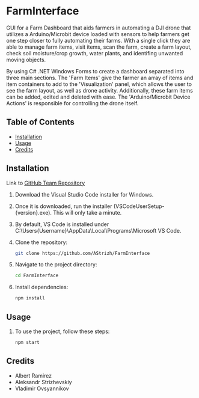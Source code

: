 # FarmInterface

GUI for a Farm Dashboard that aids farmers in automating a DJI drone that utilizes
a Arduino/Microbit device loaded with sensors to help farmers get one step closer to fully automating
their farms. With a single click they are able to manage farm items, visit items, scan the farm, create
a farm layout, check soil moisture/crop growth, water plants, and identifing unwanted moving objects. 

By using C# .NET Windows Forms to create a dashboard separated into three main sections. The 'Farm Items'
give the farmer an array of items and item containers to add to the 'Visualization' panel, which allows the
user to see the farm layout, as well as drone activity. Additionally, these farm items can be added, edited
and deleted with ease. The 'Arduino/Microbit Device Actions' is responsible for controlling the drone itself.

## Table of Contents

- [Installation](#installation)
- [Usage](#usage)
- [Credits](#credits)

## Installation

Link to <a href="https://github.com/ElfYet/FarmInterface" target="_blank">GitHub Team Repository</a>

1. Download the Visual Studio Code installer for Windows.
2. Once it is downloaded, run the installer (VSCodeUserSetup-{version}.exe). This will only take a minute.
3. By default, VS Code is installed under C:\Users\{Username}\AppData\Local\Programs\Microsoft VS Code.

1. Clone the repository:
   ```bash
   git clone https://github.com/AStrizh/FarmInterface

2. Navigate to the project directory:
    ```bash
    cd FarmInterface

3. Install dependencies:
    ```bash
    npm install

## Usage

1. To use the project, follow these steps:
    ```bash
    npm start

 ## Credits

 * Albert Ramirez
 * Aleksandr Strizhevskiy
 * Vladimir Ovsyannikov

